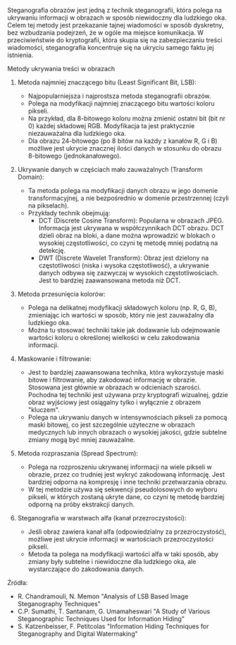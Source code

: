 Steganografia obrazów jest jedną z technik steganografii, która polega na ukrywaniu informacji w obrazach w sposób niewidoczny dla ludzkiego oka. Celem tej metody jest przekazanie tajnej wiadomości w sposób dyskretny, bez wzbudzania podejrzeń, że w ogóle ma miejsce komunikacja. W przeciwieństwie do kryptografii, która skupia się na zabezpieczaniu treści wiadomości, steganografia koncentruje się na ukryciu samego faktu jej istnienia.

Metody ukrywania treści w obrazach
1. Metoda najmniej znaczącego bitu (Least Significant Bit, LSB):
    - Najpopularniejsza i najprostsza metoda steganografii obrazów.
    - Polega na modyfikacji najmniej znaczącego bitu wartości koloru pikseli.
    - Na przykład, dla 8-bitowego koloru można zmienić ostatni bit (bit nr 0) każdej składowej RGB. Modyfikacja ta jest praktycznie niezauważalna dla ludzkiego oka.
    - Dla obrazu 24-bitowego (po 8 bitów na każdy z kanałów R, G i B) możliwe jest ukrycie znacznej ilości danych w stosunku do obrazu 8-bitowego (jednokanałowego).

2. Ukrywanie danych w częściach mało zauważalnych (Transform Domain):
    - Ta metoda polega na modyfikacji danych obrazu w jego domenie transformacyjnej, a nie bezpośrednio w domenie przestrzennej (czyli na pikselach).
    - Przykłady technik obejmują:
        - DCT (Discrete Cosine Transform): Popularna w obrazach JPEG. Informacja jest ukrywana w współczynnikach DCT obrazu. DCT dzieli obraz na bloki, a dane można wprowadzić w blokach o wysokiej częstotliwości, co czyni tę metodę mniej podatną na detekcję.
        - DWT (Discrete Wavelet Transform): Obraz jest dzielony na częstotliwości (niska i wysoka częstotliwość), a ukrywanie danych odbywa się zazwyczaj w wysokich częstotliwościach. Jest to bardziej zaawansowana metoda niż DCT.

3. Metoda przesunięcia kolorów:
    - Polega na delikatnej modyfikacji składowych koloru (np. R, G, B), zmieniając ich wartości w sposób, który nie jest zauważalny dla ludzkiego oka.
    - Można tu stosować techniki takie jak dodawanie lub odejmowanie wartości koloru o określonej wielkości w celu zakodowania informacji.

4. Maskowanie i filtrowanie:
    - Jest to bardziej zaawansowana technika, która wykorzystuje maski bitowe i filtrowanie, aby zakodować informację w obrazie. Stosowana jest głównie w obrazach w odcieniach szarości. Pochodna tej techniki jest używana przy kryptografi wizualnej, gdzie obraz wyjściowy jest osiągalny tylko i wyłącznie z obrazem "kluczem".
    - Polega na ukrywaniu danych w intensywnościach pikseli za pomocą maski bitowej, co jest szczególnie użyteczne w obrazach medycznych lub innych obrazach o wysokiej jakości, gdzie subtelne zmiany mogą być mniej zauważalne.

5. Metoda rozpraszania (Spread Spectrum):
    - Polega na rozproszeniu ukrywanej informacji na wiele pikseli w obrazie, przez co trudniej jest wykryć zakodowaną informację. Jest bardziej odporna na kompresję i inne techniki przetwarzania obrazu.
    - W tej metodzie używa się sekwencji pseudolosowych do wyboru pikseli, w których zostaną ukryte dane, co czyni tę metodę bardziej odporną na próby ekstrakcji danych.

6. Steganografia w warstwach alfa (kanał przezroczystości):
    - Jeśli obraz zawiera kanał alfa (odpowiedzialny za przezroczystość), możliwe jest ukrycie informacji w wartościach przezroczystości pikseli.
    - Metoda ta polega na modyfikacji wartości alfa w taki sposób, aby zmiany były subtelne i niewidoczne dla ludzkiego oka, ale wystarczające do zakodowania danych.

Źródła:
- R. Chandramouli, N. Memon "Analysis of LSB Based Image Steganography Techniques"
- C.P. Sumathi, T. Santanam, G. Umamaheswari "A Study of Various Steganographic Techniques Used for Information Hiding"
- S. Katzenbeisser, F. Petitcolas "Information Hiding Techniques for Steganography and Digital Watermaking"
